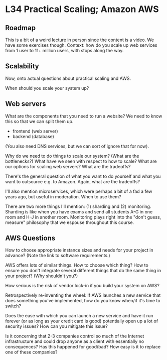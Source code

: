 # L34 Practical Scaling; Amazon AWS

## Roadmap

This is a bit of a weird lecture in person since the content is a video. We have some exercises though. Context: how do you scale up web services from 1 user to 11+ million users, with stops along the way.

## Scalability

Now, onto actual questions about practical scaling and AWS.

When should you scale your system up?

## Web servers

What are the components that you need to run a website? We need to know this so that we can split them up.

* frontend (web server)
* backend (database)

(You also need DNS services, but we can sort of ignore that for now).

Why do we need to do things to scale our system? (What are the
bottlenecks?) What have we seen with respect to how to scale? What are
our options for scaling web servers? What are the tradeoffs?

There's the general question of what you want to do yourself and what
you want to outsource e.g. to Amazon. Again, what are the tradeoffs?

I'll also mention microservices, which were perhaps a bit of a fad
a few years ago, but useful in moderation. When to use them?

There are two more things I'll mention: (1) sharding and (2)
monitoring.  Sharding is like when you have exams and send all
students A-G in one room and H-J in another room. Monitoring plays
right into the "don't guess, measure" philosophy that we espouse
throughout this course.

## AWS Questions

How to choose appropriate instance sizes and needs for your project in
advance? (Note the link to software requirements.)

AWS offers lots of similar things. How to choose which thing? How to
ensure you don't integrate several different things that do the same
thing in your project? (Why shouldn't you?)

How serious is the risk of vendor lock-in if you build your system on
AWS?

Retrospectively re-inventing the wheel: If AWS launches a new service
that does something you've implemented, how do you know when/if it's
time to switch?

Does the ease with which you can launch a new service and have it run
forever (or as long as your credit card is good) potentially open up a
lot of security issues? How can you mitigate this issue?

Is it concerning that 2-3 companies control so much of the Internet
infrastructure and could drop anyone as a client with essentially no
consequences? Has this happened for good/bad? How easy is it to replace one
of these companies?
